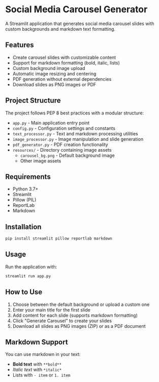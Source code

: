 # Social Media Carousel Generator

A Streamlit application that generates social media carousel slides with custom backgrounds and markdown text formatting.

## Features

- Create carousel slides with customizable content
- Support for markdown formatting (bold, italic, lists)
- Custom background image upload
- Automatic image resizing and centering
- PDF generation without external dependencies
- Download slides as PNG images or PDF

## Project Structure

The project follows PEP 8 best practices with a modular structure:

- `app.py` - Main application entry point
- `config.py` - Configuration settings and constants
- `text_processor.py` - Text and markdown processing utilities
- `image_processor.py` - Image manipulation and slide generation
- `pdf_generator.py` - PDF creation functionality
- `resources/` - Directory containing image assets
  - `carousel_bg.png` - Default background image
  - Other image assets

## Requirements

- Python 3.7+
- Streamlit
- Pillow (PIL)
- ReportLab
- Markdown

## Installation

```bash
pip install streamlit pillow reportlab markdown
```

## Usage

Run the application with:

```bash
streamlit run app.py
```

## How to Use

1. Choose between the default background or upload a custom one
2. Enter your main title for the first slide
3. Add content for each slide (supports markdown formatting)
4. Click "Generate Carousel" to create your slides
5. Download all slides as PNG images (ZIP) or as a PDF document

## Markdown Support

You can use markdown in your text:
- **Bold text** with `**bold**`
- *Italic text* with `*italic*`
- Lists with `- item` or `1. item`
